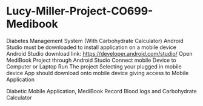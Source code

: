 # Lucy-Miller-Project-CO699-Medibook
Diabetes Management System (With Carbohydrate Calculator)
Android Studio must be downloaded to install application on a mobile device
Android Studio download link: https://developer.android.com/studio/ 
Open MediBook Project through Android Studio
Connect mobile Device to Computer or Laptop
Run The project Selecting your plugged in mobile device
App should download onto mobile device giving access to Mobile Application

Diabetic Mobile Application, MediBook
Record Blood logs and Carbohydrate Calculator
